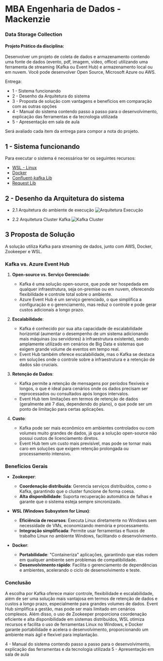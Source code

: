 # MBA Engenharia de Dados - Mackenzie

### Data Storage Collection

#### Projeto Prático da disciplina:

Desenvolver um projeto de coleta de dados e armazenamento contendo uma fonte de dados (evento, pdf, imagem, vídeo, office) utilizando uma ferramenta de streaming (Kafka ou Event Hub) e armazenamento local ou em nuvem.
Você pode desenvolver Open Source, Microsoft Azure ou AWS.

Entrega:
- 1 - Sistema funcionando
- 2 - Desenho da Arquitetura do sistema 
- 3 - Proposta de solução com vantagens e benefícios em comparação com as outras opções 
- 4 - Manual do sistema contendo passo a passo para o desenvolvimento, explicação das ferramentas e da tecnologia utilizada
- 5 - Apresentação em sala de aula

Será avaliado cada item da entrega para compor a nota do projeto.

## 1 - Sistema funcionando
Para executar o sistema é necessárioa ter os seguintes recursos:

- [WSL - Linux](https://learn.microsoft.com/pt-br/windows/wsl/about)
- [Docker](https://docs.docker.com/get-started/docker-overview/)
- [Confluent-kafka Lib](https://pypi.org/project/confluent-kafka/)
- [Request Lib](https://pypi.org/project/requests/)

## 2 - Desenho da Arquitetura do sistema

- 2.1 Arquitetura do ambiente de execução
    ![Arquitetura Execução](./img/Arquitetura%20de%20execução.png)

- 2.2 Arquitetura Cluster Kafka
![Kafka Cluster](./img/kafka-arch.jpg)


## 3 Proposta de Solução
A solução utiliza Kafka para streaming de dados, junto com AWS, Docker, Zookeeper e WSL.

### Kafka vs. Azure Event Hub
1. **Open-source vs. Serviço Gerenciado**:
   - Kafka é uma solução open-source, que pode ser hospedada em qualquer infraestrutura, seja on-premise ou em nuvem, oferecendo flexibilidade e controle total sobre o ambiente.
   - Azure Event Hub é um serviço gerenciado, o que simplifica a configuração e o gerenciamento, mas reduz o controle e pode gerar custos adicionais a longo prazo.
   
2. **Escalabilidade**:
   - Kafka é conhecido por sua alta capacidade de escalabilidade horizontal (aumentar o desempenho de um sistema adicionando mais máquinas (ou servidores) à infraestrutura existente), sendo amplamente utilizado em cenários de Big Data e sistemas que exigem grande volume de eventos em tempo real.
   - Event Hub também oferece escalabilidade, mas o Kafka se destaca em soluções onde o controle sobre a infraestrutura e a retenção de dados são cruciais.
   
3. **Retenção de Dados**:
   - Kafka permite a retenção de mensagens por períodos flexíveis e longos, o que é ideal para cenários onde os dados precisam ser reprocessados ou consultados após longos intervalos.
   - Event Hub tem limitações em termos de retenção de dados (geralmente até 7 dias, dependendo do plano), o que pode ser um ponto de limitação para certas aplicações.
   
4. **Custo**:
   - Kafka pode ser mais econômico em ambientes controlados ou com volumes muito grandes de dados, já que a solução open-source não possui custos de licenciamento diretos.
   - Event Hub tem um custo mais previsível, mas pode se tornar mais caro em soluções que exigem retenção prolongada ou processamento intensivo.

### Benefícios Gerais
- **Zookeeper**:
   - **Coordenação distribuída**: Gerencia serviços distribuídos, como o Kafka, garantindo que o cluster funcione de forma coesa.
   - **Alta disponibilidade**: Suporta recuperação automática de falhas e garante que o sistema esteja sempre sincronizado.
   
- **WSL (Windows Subsystem for Linux)**:
   - **Eficiência de recursos**: Executa Linux diretamente no Windows sem necessidade de VMs, economizando memória e processamento.
   - **Integração simplificada**: Permite usar ferramentas e fluxos de trabalho Linux no ambiente Windows, facilitando o desenvolvimento.
   
- **Docker**:
   - **Portabilidade**: "Containeriza" aplicações, garantindo que elas rodem em qualquer ambiente sem problemas de compatibilidade.
   - **Desenvolvimento rápido**: Facilita o gerenciamento de dependências e ambientes, acelerando o ciclo de desenvolvimento e teste.

### Conclusão
A escolha por Kafka oferece maior controle, flexibilidade e escalabilidade, além de ser uma solução mais vantajosa em termos de retenção de dados e custos a longo prazo, especialmente para grandes volumes de dados. Event Hub simplifica a gestão, mas pode ser mais limitado em cenários complexos. Além disso, o uso de Zookeeper proporciona coordenação eficiente e alta disponibilidade em sistemas distribuídos, WSL otimiza recursos e facilita o uso de ferramentas Linux no Windows, e Docker garante portabilidade e acelera o desenvolvimento, proporcionando um ambiente mais ágil e flexível para implantação.

4 - Manual do sistema contendo passo a passo para o desenvolvimento, explicação das ferramentas e da tecnologia utilizada
5 - Apresentação em sala de aula









